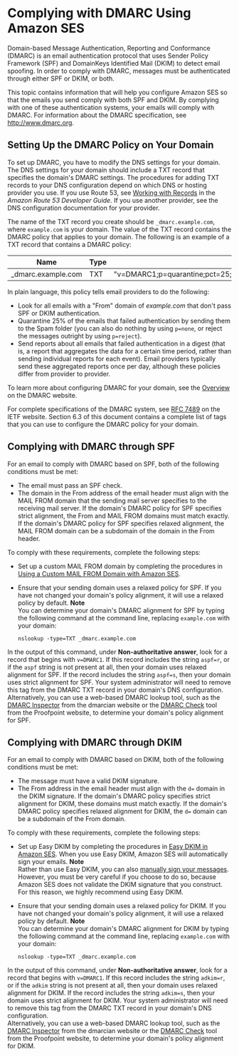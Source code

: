# Complying with DMARC Using Amazon SES<a name="dmarc"></a>

Domain\-based Message Authentication, Reporting and Conformance \(DMARC\) is an email authentication protocol that uses Sender Policy Framework \(SPF\) and DomainKeys Identified Mail \(DKIM\) to detect email spoofing\. In order to comply with DMARC, messages must be authenticated through either SPF or DKIM, or both\.

This topic contains information that will help you configure Amazon SES so that the emails you send comply with both SPF and DKIM\. By complying with one of these authentication systems, your emails will comply with DMARC\. For information about the DMARC specification, see [http://www\.dmarc\.org](http://www.dmarc.org)\.

## Setting Up the DMARC Policy on Your Domain<a name="dmarc-dns"></a>

To set up DMARC, you have to modify the DNS settings for your domain\. The DNS settings for your domain should include a TXT record that specifies the domain's DMARC settings\. The procedures for adding TXT records to your DNS configuration depend on which DNS or hosting provider you use\. If you use Route 53, see [Working with Records](https://docs.aws.amazon.com/Route53/latest/DeveloperGuide/rrsets-working-with.html) in the *Amazon Route 53 Developer Guide*\. If you use another provider, see the DNS configuration documentation for your provider\.

The name of the TXT record you create should be `_dmarc.example.com`, where `example.com` is your domain\. The value of the TXT record contains the DMARC policy that applies to your domain\. The following is an example of a TXT record that contains a DMARC policy:


| Name | Type | Value | 
| --- | --- | --- | 
| \_dmarc\.example\.com | TXT | "v=DMARC1;p=quarantine;pct=25;rua=mailto:dmarcreports@example\.com" | 

In plain language, this policy tells email providers to do the following: 
+ Look for all emails with a "From" domain of *example\.com* that don't pass SPF or DKIM authentication\.
+ Quarantine 25% of the emails that failed authentication by sending them to the Spam folder \(you can also do nothing by using `p=none`, or reject the messages outright by using `p=reject`\)\. 
+ Send reports about all emails that failed authentication in a digest \(that is, a report that aggregates the data for a certain time period, rather than sending individual reports for each event\)\. Email providers typically send these aggregated reports once per day, although these policies differ from provider to provider\. 

To learn more about configuring DMARC for your domain, see the [Overview](https://dmarc.org/overview/) on the DMARC website\.

For complete specifications of the DMARC system, see [RFC 7489](https://tools.ietf.org/html/rfc7489) on the IETF website\. Section 6\.3 of this document contains a complete list of tags that you can use to configure the DMARC policy for your domain\.

## Complying with DMARC through SPF<a name="dmarc-spf"></a>

For an email to comply with DMARC based on SPF, both of the following conditions must be met:
+ The email must pass an SPF check\.
+ The domain in the From address of the email header must align with the MAIL FROM domain that the sending mail server specifies to the receiving mail server\. If the domain's DMARC policy for SPF specifies strict alignment, the From and MAIL FROM domains must match exactly\. If the domain's DMARC policy for SPF specifies relaxed alignment, the MAIL FROM domain can be a subdomain of the domain in the From header\.

To comply with these requirements, complete the following steps:
+ Set up a custom MAIL FROM domain by completing the procedures in [Using a Custom MAIL FROM Domain with Amazon SES](mail-from.md)\.
+ Ensure that your sending domain uses a relaxed policy for SPF\. If you have not changed your domain's policy alignment, it will use a relaxed policy by default\.
**Note**  
You can determine your domain's DMARC alignment for SPF by typing the following command at the command line, replacing `example.com` with your domain:  

  ```
  nslookup -type=TXT _dmarc.example.com
  ```
In the output of this command, under **Non\-authoritative answer**, look for a record that begins with `v=DMARC1`\. If this record includes the string `aspf=r`, or if the `aspf` string is not present at all, then your domain uses relaxed alignment for SPF\. If the record includes the string `aspf=s`, then your domain uses strict alignment for SPF\. Your system administrator will need to remove this tag from the DMARC TXT record in your domain's DNS configuration\.  
Alternatively, you can use a web\-based DMARC lookup tool, such as the [DMARC Inspector](https://dmarcian.com/dmarc-inspector/) from the dmarcian website or the [DMARC Check](https://stopemailfraud.proofpoint.com/dmarc/) tool from the Proofpoint website, to determine your domain's policy alignment for SPF\.

## Complying with DMARC through DKIM<a name="dmarc-dkim"></a>

For an email to comply with DMARC based on DKIM, both of the following conditions must be met:
+ The message must have a valid DKIM signature\.
+ The From address in the email header must align with the `d=` domain in the DKIM signature\. If the domain's DMARC policy specifies strict alignment for DKIM, these domains must match exactly\. If the domain's DMARC policy specifies relaxed alignment for DKIM, the `d=` domain can be a subdomain of the From domain\.

To comply with these requirements, complete the following steps:
+ Set up Easy DKIM by completing the procedures in [Easy DKIM in Amazon SES](easy-dkim.md)\. When you use Easy DKIM, Amazon SES will automatically sign your emails\.
**Note**  
Rather than use Easy DKIM, you can also [manually sign your messages](manual-dkim.md)\. However, you must be very careful if you choose to do so, because Amazon SES does not validate the DKIM signature that you construct\. For this reason, we highly recommend using Easy DKIM\.
+ Ensure that your sending domain uses a relaxed policy for DKIM\. If you have not changed your domain's policy alignment, it will use a relaxed policy by default\.
**Note**  
You can determine your domain's DMARC alignment for DKIM by typing the following command at the command line, replacing `example.com` with your domain:  

  ```
  nslookup -type=TXT _dmarc.example.com
  ```
In the output of this command, under **Non\-authoritative answer**, look for a record that begins with `v=DMARC1`\. If this record includes the string `adkim=r`, or if the `adkim` string is not present at all, then your domain uses relaxed alignment for DKIM\. If the record includes the string `adkim=s`, then your domain uses strict alignment for DKIM\. Your system administrator will need to remove this tag from the DMARC TXT record in your domain's DNS configuration\.  
Alternatively, you can use a web\-based DMARC lookup tool, such as the [DMARC Inspector](https://dmarcian.com/dmarc-inspector/) from the dmarcian website or the [DMARC Check](https://stopemailfraud.proofpoint.com/dmarc/) tool from the Proofpoint website, to determine your domain's policy alignment for DKIM\.